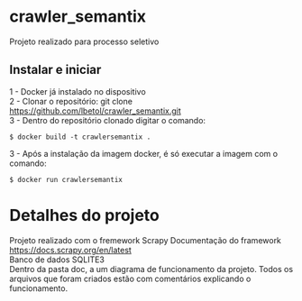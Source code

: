 # crawler_semantix
Projeto realizado para processo seletivo

<h2>Instalar e iniciar</h2>

1 - Docker já instalado no dispositivo<br>
2 - Clonar o repositório: git clone https://github.com/lbetol/crawler_semantix.git<br>
3 - Dentro do repositório clonado digitar o comando:<br>
```
$ docker build -t crawlersemantix .
```
3 - Após a instalação da imagem docker, é só executar a imagem com o comando:
```
$ docker run crawlersemantix
```

# Detalhes do projeto

Projeto realizado com o fremework Scrapy
Documentação do framework https://docs.scrapy.org/en/latest <br>
Banco de dados SQLITE3
<br>
Dentro da pasta doc, a um diagrama de funcionamento da projeto.
Todos os arquivos que foram criados estão com comentários explicando o funcionamento.

